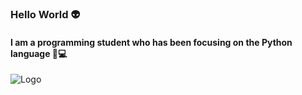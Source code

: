 ### Hello World :alien: 

#### I am a programming student who has been focusing on the Python language :snake::computer:  

![Logo](https://img.myloview.com/posters/creating-software-and-website-for-different-digital-platform-desktop-pc-laptop-tablet-mobile-phone-development-design-and-coding-web-and-offline-app-designing-interface-and-code-of-programs-400-162111938.jpg)
